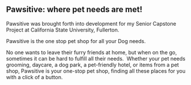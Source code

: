 Pawsitive: where pet needs are met!
----------------------------

Pawsitive was brought forth into development for my Senior Capstone Project at California State University, Fullerton.

Pawsitive is the one stop pet shop for all your Dog needs.

No one wants to leave their furry friends at home, but when on the go, sometimes it can be hard to fulfill all their needs.  
Whether your pet needs grooming, daycare, a dog park, a pet-friendly hotel, or items from a pet shop, Pawsitive is your one-stop pet shop, 
finding all these places for you with a click of a button.
